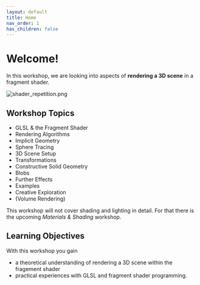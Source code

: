 ```yaml
---
layout: default
title: Home
nav_order: 1
has_children: false
---
```


# Welcome!

In this workshop, we are looking into aspects of **rendering a 3D scene** in a fragment shader.

![shader_repetition.png](img/shader_repetition.png)

## Workshop Topics

* GLSL & the Fragment Shader
* Rendering Algorithms
* Implicit Geometry
* Sphere Tracing
* 3D Scene Setup
* Transformations
* Constructive Solid Geometry
* Blobs
* Further Effects
* Examples
* Creative Exploration
* (Volume Rendering)

This workshop will not cover shading and lighting in detail. For that there is the upcoming *Materials & Shading* workshop.

## Learning Objectives

With this workshop you gain

* a theoretical understanding of rendering a 3D scene within the fragement shader 
* practical experiences with GLSL and fragment shader programming.